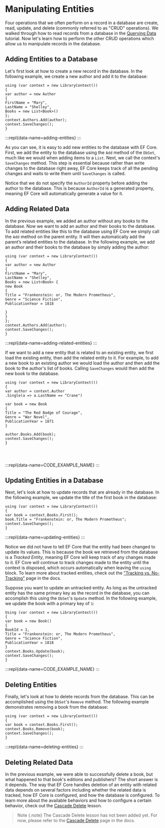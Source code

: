 # Manipulating Entities 
 
Four operations that we often perform on a record in a database are create, read, update, and delete (commonly referred to as "CRUD" operations). We walked through how to read records from a database in the [Querying Data](querying-data.md) tutorial. Now let's learn how to perform the other CRUD operations which allow us to manipulate records in the database. 
 
## Adding Entities to a Database 
 
Let's first look at how to create a new record in the database. In the following example, we create a new author and add it to the database: 
  
```{.snippet} 
using (var context = new LibraryContext()) 
{ 
var author = new Author 
{  
FirstName = "Mary",  
LastName = "Shelley", 
Books = new List<Book>() 
}; 
context.Authors.Add(author); 
context.SaveChanges(); 
} 
``` 
:::repl{data-name=adding-entities} 
::: 
 
As you can see, it is easy to add new entities to the database with EF Core. First, we add the entity to the database using the `Add` method of the `DbSet`, much like we would when adding items to a `List`. Next, we call the context's `SaveChanges` method. This step is essential because rather than write changes to the database right away, EF Core keeps track of all the pending changes and waits to write them until `SaveChanges` is called. 
 
Notice that we do not specify the `AuthorId` property before adding the author to the database. This is because `AuthorId` is a generated property, meaning EF Core will automatically generate a value for it. 
 
## Adding Related Data 
 
In the previous example, we added an author without any books to the database. Now we want to add an author and their books to the database. To add related entities like this to the database using EF Core we simply call the `Add` method on the parent entity. It will then automatically add the parent’s related entities to the database. In the following example, we add an author and their books to the database by simply adding the author: 
 
``` 
using (var context = new LibraryContext()) 
{ 
var author = new Author 
{  
FirstName = "Mary",  
LastName = "Shelley", 
Books = new List<Book> { 
new Book 
{ 
Title = "Frankenstein: or, The Modern Prometheus", 
Genre = "Science Fiction", 
PublicationYear = 1818 
 
} 
} 
}; 
context.Authors.Add(author); 
context.SaveChanges(); 
} 
``` 
:::repl{data-name=adding-related-entities} 
::: 
 
If we want to add a new entity that is related to an existing entity, we first load the existing entity, then add the related entity to it. For example, to add a new book to an existing author we would load the author and then add the book to the author's list of books. Calling `SaveChanges` would then add the new book to the database. 
 
``` 
using (var context = new LibraryContext()) 
{ 
var author = context.Author 
.Single(a => a.LastName == "Crane") 
 
var book = new Book 
{ 
Title = "The Red Badge of Courage", 
Genre = "War Novel", 
PublicationYear = 1871 
} 
 
author.Books.Add(book); 
context.SaveChanges(); 
} 
 
 
 
``` 
:::repl{data-name=CODE_EXAMPLE_NAME} 
::: 
 
## Updating Entities in a Database 
 
Next, let's look at how to update records that are already in the database. In the following example, we update the title of the first book in the database: 
 
```{.snippet} 
using (var context = new LibraryContext()) 
{ 
var book = context.Books.First(); 
book.Title = "Frankenstein: or, The Modern Prometheus"; 
context.SaveChanges(); 
} 
``` 
:::repl{data-name=updating-entities} 
::: 
 
Notice we did not have to tell EF Core that the entity had been changed to update its values. This is because the book we retrieved from the database is a *Tracked Entity*, meaning EF Core will keep track of any changes made to it. EF Core will continue to track changes made to the entity until the context is disposed, which occurs automatically when leaving the `using` block. To learn more about tracked entities, check out the ["Tracking vs. No-Tracking"](https://docs.microsoft.com/en-us/ef/core/querying/tracking) page in the docs. 
 
Suppose you want to update an untracked entity. As long as the untracked entity has the same primary key as the record in the database, you can accomplish this using the `DbSet`'s `Update` method. In the following example, we update the book with a primary key of `1`: 
 
```{.snippet} 
Using (var context = new LibraryContext()) 
{ 
var book = new Book() 
{ 
BookId = 1, 
Title = "Frankenstein: or, The Modern Prometheus", 
Genre = "Science Fiction", 
PublicationYear = 1818 
} 
context.Books.Update(book); 
context.SaveChanges(); 
} 
``` 
:::repl{data-name=CODE_EXAMPLE_NAME} 
::: 
 
## Deleting Entities 
 
Finally, let's look at how to delete records from the database. This can be accomplished using the `DbSet`'s `Remove` method. The following example demonstrates removing a book from the database:  
 
```{.snippet}  
using (var context = new LibraryContext()) 
{ 
var book = context.Books.First(); 
context.Books.Remove(book); 
context.SaveChanges(); 
} 
``` 
:::repl{data-name=deleting-entities} 
::: 
 
## Deleting Related Data 
 
In the previous example, we were able to successfully delete a book, but what happened to that book's editions and publishers? The short answer is it depends. The way that EF Core handles deletion of an entity with related data depends on several factors including whether the related data is tracked, how EF Core is configured, and how the database is configured. To learn more about the available behaviors and how to configure a certain behavior, check out the [Cascade Delete]() lesson.  
 
> Note {.note} 
> The Cascade Delete lesson has not been added yet. For now, please refer to the [Cascade Delete](https://docs.microsoft.com/en-us/ef/core/saving/cascade-delete) page in the docs.